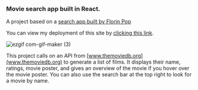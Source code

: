 ### Movie search app built in React.

A project based on a [search app built by Florin Pop](https://www.youtube.com/watch?v=sZ0bZGfg_m4)

You can view my deployment of this site by [clicking this link](https://vigorous-swanson-eb90d0.netlify.app/).

![ezgif com-gif-maker (3)](https://user-images.githubusercontent.com/16840579/100399183-a15b8a00-3006-11eb-92ed-d81652e57e60.gif)

This project calls on an API from [www.themoviedb.org](www.themoviedb.org) to generate a list of films. It displays their name, ratings, movie poster, and gives an overview of the movie if you hover over the movie poster. You can also use the search bar at the top right to look for a movie by name.
